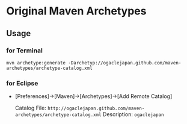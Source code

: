 Original Maven Archetypes
==========================




Usage
----------

### for Terminal

	mvn archetype:generate -Darchetyp://ogaclejapan.github.com/maven-archetypes/archetype-catalog.xml

### for Eclipse

* [Preferences]->[Maven]->[Archetypes]->[Add Remote Catalog]

	Catalog File: `http://ogaclejapan.github.com/maven-archetypes/archetype-catalog.xml`
	Description: `ogaclejapan`
